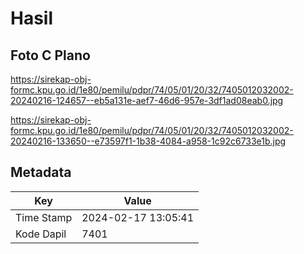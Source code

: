 # Hasil

## Foto C Plano

https://sirekap-obj-formc.kpu.go.id/1e80/pemilu/pdpr/74/05/01/20/32/7405012032002-20240216-124657--eb5a131e-aef7-46d6-957e-3df1ad08eab0.jpg

https://sirekap-obj-formc.kpu.go.id/1e80/pemilu/pdpr/74/05/01/20/32/7405012032002-20240216-133650--e73597f1-1b38-4084-a958-1c92c6733e1b.jpg


## Metadata

| Key        | Value               |
| ---------- | ------------------- |
| Time Stamp | 2024-02-17 13:05:41 |
| Kode Dapil | 7401                |




